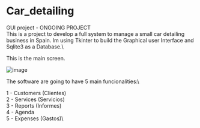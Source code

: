 # Car_detailing
GUI project - ONGOING PROJECT\
This is a project to develop a full system to manage a small car detailing business in Spain. Im using Tkinter to build the Graphical user Interface and Sqlite3 as a Database.\

This is the main screen.


![image](https://user-images.githubusercontent.com/69828127/163699219-69dafce2-cbef-4de9-bd61-85cba8198f37.png)


The software are going to have 5 main funcionalities:\

1 - Customers (Clientes)\
2 - Services (Servicios)\
3 - Reports (Informes)\
4 - Agenda\
5 - Expenses (Gastos)\
